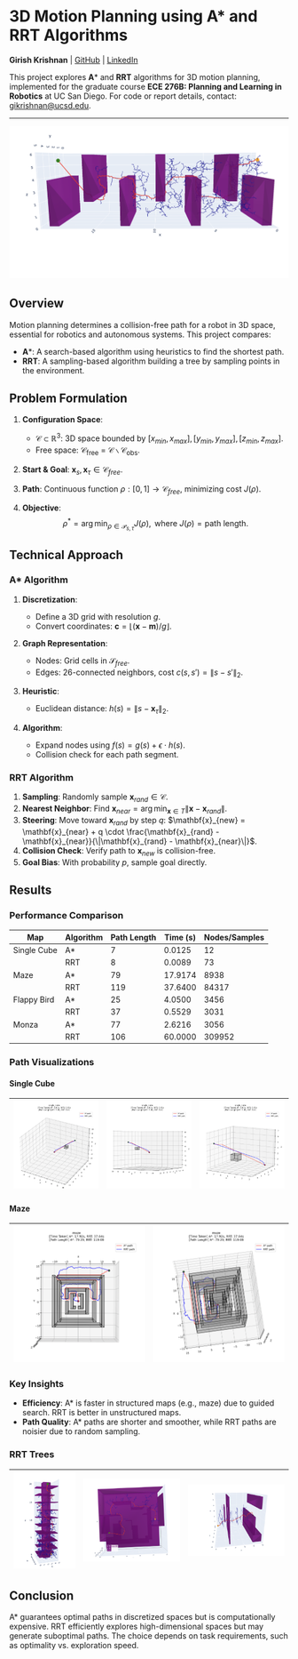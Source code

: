 # 3D Motion Planning using A* and RRT Algorithms

**Girish Krishnan** | [GitHub](https://github.com/Girish-Krishnan) | [LinkedIn](https://www.linkedin.com/in/girk/)

This project explores **A*** and **RRT** algorithms for 3D motion planning, implemented for the graduate course **ECE 276B: Planning and Learning in Robotics** at UC San Diego. For code or report details, contact: gikrishnan@ucsd.edu.

---

![RRT Trees](./report_imgs/tree_4.png)

## Overview

Motion planning determines a collision-free path for a robot in 3D space, essential for robotics and autonomous systems. This project compares:

- **A***: A search-based algorithm using heuristics to find the shortest path.
- **RRT**: A sampling-based algorithm building a tree by sampling points in the environment.

## Problem Formulation

1. **Configuration Space**: 
   - $\mathcal{C} \subset \mathbb{R}^3$: 3D space bounded by $[x_{min}, x_{max}], [y_{min}, y_{max}], [z_{min}, z_{max}]$.
   - Free space: $\mathcal{C}_{\text{free}}$ = $\mathcal{C} \backslash \mathcal{C}_{\text{obs}}$.

2. **Start & Goal**: $\mathbf{x}_s, \mathbf{x}_{\tau} \in \mathcal{C}_{free}$.

3. **Path**: Continuous function $\rho: [0, 1] \to \mathcal{C}_{free}$, minimizing cost $J(\rho)$.

4. **Objective**:
   $$\rho^* = \arg \min_{\rho \in \mathcal{P}_{s, \tau}} J(\rho), \text{ where } J(\rho) = \text{path length}.$$

## Technical Approach

### A* Algorithm

1. **Discretization**:
   - Define a 3D grid with resolution $g$.
   - Convert coordinates: $\mathbf{c} = \lfloor (\mathbf{x} - \mathbf{m}) / g \rfloor$.

2. **Graph Representation**:
   - Nodes: Grid cells in $\mathcal{S}_{free}$.
   - Edges: 26-connected neighbors, cost $c(s, s') = \|s - s'\|_2$.

3. **Heuristic**:
   - Euclidean distance: $h(s) = \|s - \mathbf{x}_\tau\|_2$.

4. **Algorithm**:
   - Expand nodes using $f(s) = g(s) + \epsilon \cdot h(s)$.
   - Collision check for each path segment.

### RRT Algorithm

1. **Sampling**: Randomly sample $\mathbf{x}_{rand} \in \mathcal{C}$.
2. **Nearest Neighbor**: Find $\mathbf{x}_{near} = \arg \min_{\mathbf{x} \in T} \|\mathbf{x} - \mathbf{x}_{rand}\|$.
3. **Steering**: Move toward $\mathbf{x}_{rand}$ by step $q$: $\mathbf{x}_{new} = \mathbf{x}_{near} + q \cdot \frac{\mathbf{x}_{rand} - \mathbf{x}_{near}}{\|\mathbf{x}_{rand} - \mathbf{x}_{near}\|}$.
4. **Collision Check**: Verify path to $\mathbf{x}_{new}$ is collision-free.
5. **Goal Bias**: With probability $p$, sample goal directly.

## Results

### Performance Comparison

| Map             | Algorithm | Path Length | Time (s) | Nodes/Samples |
|------------------|-----------|-------------|----------|---------------|
| Single Cube      | A*        | 7           | 0.0125   | 12            |
|                  | RRT       | 8           | 0.0089   | 73            |
| Maze             | A*        | 79          | 17.9174  | 8938          |
|                  | RRT       | 119         | 37.6400  | 84317         |
| Flappy Bird      | A*        | 25          | 4.0500   | 3456          |
|                  | RRT       | 37          | 0.5529   | 3031          |
| Monza            | A*        | 77          | 2.6216   | 3056          |
|                  | RRT       | 106         | 60.0000  | 309952        |

### Path Visualizations

#### Single Cube

| ![View 1](./report_imgs/single_cube_1.png) | ![View 2](./report_imgs/single_cube_2.png) | ![View 3](./report_imgs/single_cube_3.png) |
|:-----------------------------------------:|:-----------------------------------------:|:-----------------------------------------:|

#### Maze

| ![View 1](./report_imgs/maze_1.png) | ![View 2](./report_imgs/maze_2.png) |
|:----------------------------------:|:----------------------------------:|

### Key Insights

- **Efficiency**: A* is faster in structured maps (e.g., maze) due to guided search. RRT is better in unstructured maps.
- **Path Quality**: A* paths are shorter and smoother, while RRT paths are noisier due to random sampling.

### RRT Trees

| ![Tree 1](./report_imgs/tree_1.png) | ![Tree 2](./report_imgs/tree_2.png) | ![Tree 3](./report_imgs/tree_3.png) |
|:-----------------------------------:|:-----------------------------------:|:-----------------------------------:|

## Conclusion

A* guarantees optimal paths in discretized spaces but is computationally expensive. RRT efficiently explores high-dimensional spaces but may generate suboptimal paths. The choice depends on task requirements, such as optimality vs. exploration speed.
